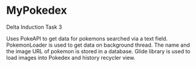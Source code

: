 # MyPokedex
Delta Induction Task 3

Uses PokeAPI to get data for pokemons searched via a text field. PokemonLoader is used to get data on background thread. The name and the image URL of pokemon is stored in a database. Glide library is used to load images into Pokedex and history recycler view.
